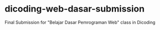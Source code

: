 # dicoding-web-dasar-submission
Final Submission for "Belajar Dasar Pemrograman Web" class in Dicoding
